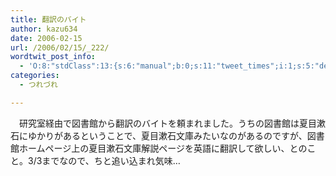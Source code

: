 ```yaml
---
title: 翻訳のバイト
author: kazu634
date: 2006-02-15
url: /2006/02/15/_222/
wordtwit_post_info:
  - 'O:8:"stdClass":13:{s:6:"manual";b:0;s:11:"tweet_times";i:1;s:5:"delay";i:0;s:7:"enabled";i:1;s:10:"separation";s:2:"60";s:7:"version";s:3:"3.7";s:14:"tweet_template";b:0;s:6:"status";i:2;s:6:"result";a:0:{}s:13:"tweet_counter";i:2;s:13:"tweet_log_ids";a:1:{i:0;i:2271;}s:9:"hash_tags";a:0:{}s:8:"accounts";a:1:{i:0;s:7:"kazu634";}}'
categories:
  - つれづれ

---
```

<div class="section">
<p>
    　研究室経由で図書館から翻訳のバイトを頼まれました。うちの図書館は夏目漱石にゆかりがあるということで、夏目漱石文庫みたいなのがあるのですが、図書館ホームページ上の夏目漱石文庫解説ページを英語に翻訳して欲しい、とのこと。3/3までなので、ちと追い込まれ気味…
</p>
</div>